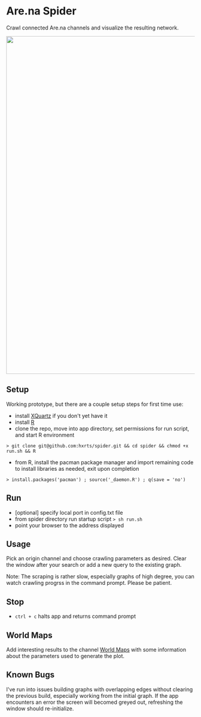 # Are.na Spider
Crawl connected Are.na channels and visualize the resulting network.

<img src="https://rawgit.com/hxrts/spider/master/world_map.png" width="900px">

## Setup

Working prototype, but there are a couple setup steps for first time use:

- install [XQuartz](https://www.xquartz.org/) if you don't yet have it
- install [R](https://www.r-project.org/)
- clone the repo, move into app directory, set permissions for run script, and start R environment

```> git clone git@github.com:hxrts/spider.git && cd spider && chmod +x run.sh && R```

- from R, install the pacman package manager and import remaining code to install libraries as needed, exit upon completion

```> install.packages('pacman') ; source('_daemon.R') ; q(save = 'no')```


## Run

- [optional] specify local port in config.txt file
- from spider directory run startup script ```> sh run.sh```
- point your browser to the address displayed

## Usage

Pick an origin channel and choose crawling parameters as desired. Clear the window after your search or add a new query to the existing graph.

Note: The scraping is rather slow, especially graphs of high degree, you can watch crawling progrss in the command prompt. Please be patient.


## Stop

- ```ctrl + c``` halts app and returns command prompt

## World Maps

Add interesting results to the channel [World Maps](https://www.are.na/sam-hart/world-maps) with some information about the parameters used to generate the plot.

## Known Bugs

I've run into issues building graphs with overlapping edges without clearing the previous build, especially working from the initial graph. If the app encounters an error the screen will becomed greyed out, refreshing the window should re-initialize.